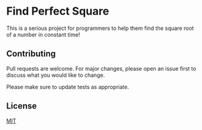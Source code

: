 # Find Perfect Square

This is a serious project for programmers to help them find the square root of a number in constant time!

## Contributing
Pull requests are welcome. For major changes, please open an issue first to discuss what you would like to change.

Please make sure to update tests as appropriate.

## License
[MIT](https://choosealicense.com/licenses/mit/)
